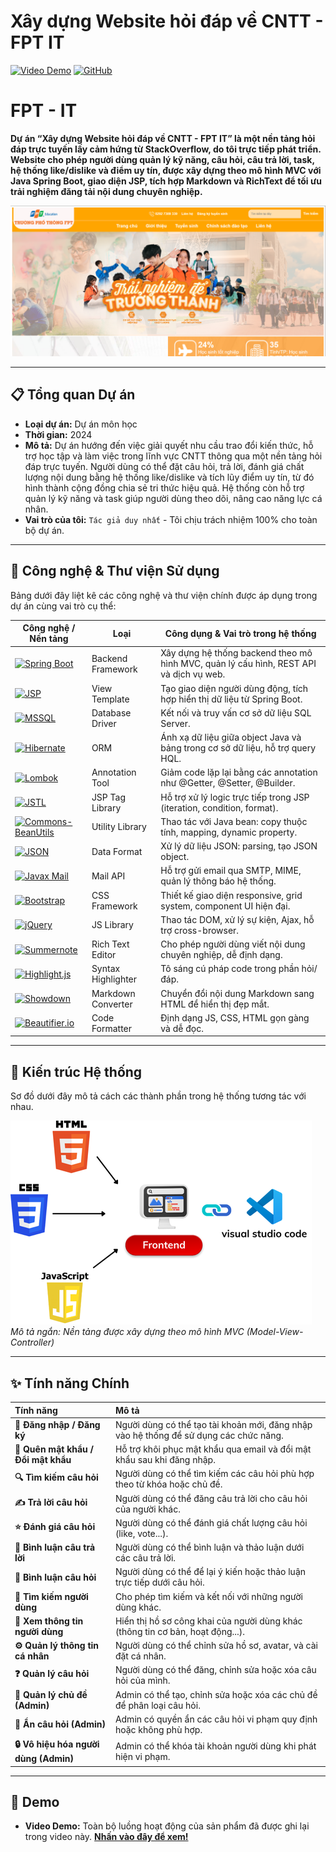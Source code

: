 # Xây dựng Website hỏi đáp về CNTT - FPT IT

[![Video Demo](https://img.shields.io/badge/Xem_Demo_Đầy_Đủ-FF0000?style=for-the-badge&logo=youtube&logoColor=white)](https://youtu.be/1Lyc-CughZc)
[![GitHub](https://img.shields.io/badge/Xem_Mã_Nguồn-181717?style=for-the-badge&logo=github)](https://github.com/NTTai95/portfolio/tree/FPT-IT)

# FPT - IT

**Dự án “Xây dựng Website hỏi đáp về CNTT - FPT IT” là một nền tảng hỏi đáp trực tuyến lấy cảm hứng từ StackOverflow, do tôi trực tiếp phát triển. Website cho phép người dùng quản lý kỹ năng, câu hỏi, câu trả lời, task, hệ thống like/dislike và điểm uy tín, được xây dựng theo mô hình MVC với Java Spring Boot, giao diện JSP, tích hợp Markdown và RichText để tối ưu trải nghiệm đăng tải nội dung chuyên nghiệp.**

![Banner dự án](./banner.png)

---

## 📋 Tổng quan Dự án

*   **Loại dự án:** Dự án môn học
*   **Thời gian:** 2024
*   **Mô tả:** Dự án hướng đến việc giải quyết nhu cầu trao đổi kiến thức, hỗ trợ học tập và làm việc trong lĩnh vực CNTT thông qua một nền tảng hỏi đáp trực tuyến. Người dùng có thể đặt câu hỏi, trả lời, đánh giá chất lượng nội dung bằng hệ thống like/dislike và tích lũy điểm uy tín, từ đó hình thành cộng đồng chia sẻ tri thức hiệu quả. Hệ thống còn hỗ trợ quản lý kỹ năng và task giúp người dùng theo dõi, nâng cao năng lực cá nhân.
*   **Vai trò của tôi:** `Tác giả duy nhất` - Tôi chịu trách nhiệm 100% cho toàn bộ dự án.

---

## 🚀 Công nghệ & Thư viện Sử dụng

Bảng dưới đây liệt kê các công nghệ và thư viện chính được áp dụng trong dự án cùng vai trò cụ thể:

| Công nghệ / Nền tảng | Loại | Công dụng & Vai trò trong hệ thống |
|----------------------|------|-------------------------------------|
| [![Spring Boot](https://img.shields.io/badge/Spring%20Boot-6DB33F?style=for-the-badge&logo=springboot&logoColor=white)](https://spring.io/projects/spring-boot) | Backend Framework | Xây dựng hệ thống backend theo mô hình MVC, quản lý cấu hình, REST API và dịch vụ web. |
| [![JSP](https://img.shields.io/badge/JSP-007396?style=for-the-badge&logo=java&logoColor=white)](https://jakarta.ee/specifications/pages/) | View Template | Tạo giao diện người dùng động, tích hợp hiển thị dữ liệu từ Spring Boot. |
| [![MSSQL](https://img.shields.io/badge/MSSQL-CC2927?style=for-the-badge&logo=microsoftsqlserver&logoColor=white)](https://learn.microsoft.com/sql/connect/jdbc/) | Database Driver | Kết nối và truy vấn cơ sở dữ liệu SQL Server. |
| [![Hibernate](https://img.shields.io/badge/Hibernate-59666C?style=for-the-badge&logo=hibernate&logoColor=white)](https://hibernate.org/) | ORM | Ánh xạ dữ liệu giữa object Java và bảng trong cơ sở dữ liệu, hỗ trợ query HQL. |
| [![Lombok](https://img.shields.io/badge/Lombok-F49800?style=for-the-badge&logo=lombok&logoColor=white)](https://projectlombok.org/) | Annotation Tool | Giảm code lặp lại bằng các annotation như @Getter, @Setter, @Builder. |
| [![JSTL](https://img.shields.io/badge/JSTL-323330?style=for-the-badge&logo=java&logoColor=white)](https://jakarta.ee/specifications/taglibs/) | JSP Tag Library | Hỗ trợ xử lý logic trực tiếp trong JSP (iteration, condition, format). |
| [![Commons-BeanUtils](https://img.shields.io/badge/Apache%20BeanUtils-D22128?style=for-the-badge&logo=apache&logoColor=white)](https://commons.apache.org/proper/commons-beanutils/) | Utility Library | Thao tác với Java bean: copy thuộc tính, mapping, dynamic property. |
| [![JSON](https://img.shields.io/badge/JSON-000000?style=for-the-badge&logo=json&logoColor=white)](https://github.com/stleary/JSON-java) | Data Format | Xử lý dữ liệu JSON: parsing, tạo JSON object. |
| [![Javax Mail](https://img.shields.io/badge/Javax%20Mail-005FF9?style=for-the-badge&logo=gmail&logoColor=white)](https://eclipse-ee4j.github.io/mail/) | Mail API | Hỗ trợ gửi email qua SMTP, MIME, quản lý thông báo hệ thống. |
| [![Bootstrap](https://img.shields.io/badge/Bootstrap-7952B3?style=for-the-badge&logo=bootstrap&logoColor=white)](https://getbootstrap.com/) | CSS Framework | Thiết kế giao diện responsive, grid system, component UI hiện đại. |
| [![jQuery](https://img.shields.io/badge/jQuery-0769AD?style=for-the-badge&logo=jquery&logoColor=white)](https://jquery.com/) | JS Library | Thao tác DOM, xử lý sự kiện, Ajax, hỗ trợ cross-browser. |
| [![Summernote](https://img.shields.io/badge/Summernote-FFCE54?style=for-the-badge&logo=markdown&logoColor=black)](https://summernote.org/) | Rich Text Editor | Cho phép người dùng viết nội dung chuyên nghiệp, dễ định dạng. |
| [![Highlight.js](https://img.shields.io/badge/Highlight.js-F7DF1E?style=for-the-badge&logo=javascript&logoColor=black)](https://highlightjs.org/) | Syntax Highlighter | Tô sáng cú pháp code trong phần hỏi/đáp. |
| [![Showdown](https://img.shields.io/badge/Showdown-DF7301?style=for-the-badge&logo=markdown&logoColor=white)](https://github.com/showdownjs/showdown) | Markdown Converter | Chuyển đổi nội dung Markdown sang HTML để hiển thị đẹp mắt. |
| [![Beautifier.io](https://img.shields.io/badge/Beautifier.io-4CAF50?style=for-the-badge&logo=codepen&logoColor=white)](https://beautifier.io/) | Code Formatter | Định dạng JS, CSS, HTML gọn gàng và dễ đọc. |

---

## 🧩 Kiến trúc Hệ thống

Sơ đồ dưới đây mô tả cách các thành phần trong hệ thống tương tác với nhau.

![Sơ đồ Kiến trúc Hệ thống](./architecture-diagram.png)
<br/>
*Mô tả ngắn: Nền tảng được xây dựng theo mô hình MVC (Model-View-Controller)*

---

## ✨ Tính năng Chính

| Tính năng | Mô tả |
| :--- | :--- |
| **🔐 Đăng nhập / Đăng ký** | Người dùng có thể tạo tài khoản mới, đăng nhập vào hệ thống để sử dụng các chức năng. |
| **🔑 Quên mật khẩu / Đổi mật khẩu** | Hỗ trợ khôi phục mật khẩu qua email và đổi mật khẩu sau khi đăng nhập. |
| **🔍 Tìm kiếm câu hỏi** | Người dùng có thể tìm kiếm các câu hỏi phù hợp theo từ khóa hoặc chủ đề. |
| **✍️ Trả lời câu hỏi** | Người dùng có thể đăng câu trả lời cho câu hỏi của người khác. |
| **⭐ Đánh giá câu hỏi** | Người dùng có thể đánh giá chất lượng câu hỏi (like, vote...). |
| **💬 Bình luận câu trả lời** | Người dùng có thể bình luận và thảo luận dưới các câu trả lời. |
| **💭 Bình luận câu hỏi** | Người dùng có thể để lại ý kiến hoặc thảo luận trực tiếp dưới câu hỏi. |
| **👤 Tìm kiếm người dùng** | Cho phép tìm kiếm và kết nối với những người dùng khác. |
| **👥 Xem thông tin người dùng** | Hiển thị hồ sơ công khai của người dùng khác (thông tin cơ bản, hoạt động...). |
| **⚙️ Quản lý thông tin cá nhân** | Người dùng có thể chỉnh sửa hồ sơ, avatar, và cài đặt cá nhân. |
| **❓ Quản lý câu hỏi** | Người dùng có thể đăng, chỉnh sửa hoặc xóa câu hỏi của mình. |
| **📂 Quản lý chủ đề (Admin)** | Admin có thể tạo, chỉnh sửa hoặc xóa các chủ đề để phân loại câu hỏi. |
| **🚫 Ẩn câu hỏi (Admin)** | Admin có quyền ẩn các câu hỏi vi phạm quy định hoặc không phù hợp. |
| **🔒 Vô hiệu hóa người dùng (Admin)** | Admin có thể khóa tài khoản người dùng khi phát hiện vi phạm. |

---

## 🎥 Demo

*   **Video Demo:** Toàn bộ luồng hoạt động của sản phẩm đã được ghi lại trong video này. **[Nhấn vào đây để xem!](https://youtu.be/1Lyc-CughZc)**
